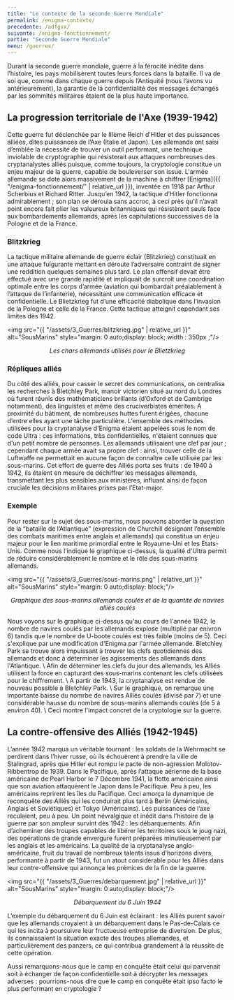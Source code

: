 ```yaml
---
title: "Le contexte de la seconde Guerre Mondiale"
permalink: /enigma-contexte/
precedente: /adfgvx/
suivante: /enigma-fonctionnement/
partie: "Seconde Guerre Mondiale"
menu: /guerres/
---
```


 Durant la seconde guerre mondiale, guerre à la férocité inédite dans l’histoire, les pays mobilisèrent toutes leurs forces dans la bataille. Il va de soi que, comme dans chaque guerre depuis l’Antiquité (nous l’avons vu antérieurement), la garantie de la confidentialité des messages échangés par les sommités militaires étaient de la plus haute importance.

## La progression territoriale de l'Axe (1939-1942)

Cette guerre fut déclenchée par le IIIème Reich d’Hitler et des puissances alliées, dites puissances de l’Axe (Italie et Japon). Les allemands ont saisi d’emblée la nécessité de trouver un outil performant, une technique inviolable de cryptographie qui résisterait aux attaques nombreuses des cryptanalystes alliés puisque, comme toujours, la cryptologie constitue un enjeu majeur de la guerre, capable de bouleverser son issue. L'armée allemande se dote alors massivement de la machine à chiffrer [Enigma]({{ "/enigma-fonctionnement/" | relative_url }}), inventée en 1918 par Arthur Scherbius et Richard Ritter. Jusqu’en 1942, la tactique d’Hitler fonctionna admirablement ; son plan se déroula sans accroc, à ceci près qu’il n’avait point encore fait plier les valeureux britanniques qui résistèrent seuls face aux bombardements allemands, après les capitulations successives de la Pologne et de la France.

### Blitzkrieg

La tactique militaire allemande de guerre éclair (Blitzkrieg) constituait en une attaque fulgurante mettant en déroute l’adversaire contraint de signer une reddition quelques semaines plus tard. Le plan offensif devait être effectué avec une grande rapidité et impliquait de surcroît une coordination optimale entre les corps d’armée (aviation qui bombardait préalablement à l’attaque de l’infanterie), nécessitant une communication efficace et confidentielle. Le Blietzkrieg fut d’une efficacité diabolique dans l’invasion de la Pologne et celle de la France. Cette tactique atteignit cependant ses limites dès 1942.

<img src="{{ "/assets/3_Guerres/blitzkrieg.jpg" | relative_url }}" alt="SousMarins" style="margin: 0 auto;display: block; width : 350px ;"/>
<p align="center"> <em>Les chars allemands utilisés pour le Blietzkrieg</em> </p>

### Répliques alliés

Du côté des alliés, pour casser le secret des communications, on centralisa les recherches à Bletchley Park, manoir victorien situé au nord du Londres où furent réunis des mathématiciens brillants (d’Oxford et de Cambrige notamment), des linguistes et même des cruciverbistes émérites. A proximité du bâtiment, de nombreuses huttes furent érigées, chacune d’entre elles ayant une tâche particulière. L'ensemble des méthodes utilisées pour la cryptanalyse d'Enigma étaient appelées sous le nom de code Ultra : ces informations, très confidentielles, n'étaient connues que d'un petit nombre de personnes.
Les allemands utilisaient une clef par jour ; cependant chaque armée avait sa propre clef : ainsi, trouver celle de la Luftwaffe ne permettait en aucune façon de connaître celle utilisée par les sous-marins. Cet effort de guerre des Alliés porta ses fruits : de 1940 à 1942, ils étaient en mesure de déchiffrer les messages allemands, transmettant les plus sensibles aux ministères, influant ainsi de façon cruciale les décisions militaires prises par l’Etat-major.

### Exemple

Pour rester sur le sujet des sous-marins, nous pouvons aborder la question de la “bataille de l’Atlantique” (expression de Churchill désignant l’ensemble des combats maritimes entre anglais et allemands) qui constitua un enjeu majeur pour le lien maritime primordial entre le Royaume-Uni et les Etats-Unis. Comme nous l’indique le graphique ci-dessus, la qualité d'Ultra permit de réduire considérablement le nombre et le rôle des sous-marins allemands.

<img src="{{ "/assets/3_Guerres/sous-marins.png" | relative_url }}" alt="SousMarins" style="margin: 0 auto;display: block;"/>
<p align="center"> <em>Graphique des sous-marins allemands coulés et de la quantité de navires alliés coulés</em> </p>

Nous voyons sur le graphique ci-dessus qu'au cours de l'année 1942, le nombre de navires coulés par les allemands explose (multiplié par enivron 6) tandis que le nombre de U-boote coulés est très faible (moins de 5). Ceci s'explique par une modification d'Enigma par l'armée allemande. Bletchley Park se trouve alors impuissant à trouver les clefs quotidiennes des allemands et donc à déterminer les agissements des allemands dans l'Atlantique. \\
Afin de déterminer les clefs du jour des allemands, les Alliés utilisent la force en capturant des sous-marins contenant les clefs utilisées pour le chiffrement. \\
A partir de 1943, la cryptanalyse est rendue de nouveau possible à Bletchley Park. \\
Sur le graphique, on remarque une importante baisse du nomrbe de navires Alliés coulés (divisé par 7) et une considérable hausse du nombre de sous-marins allemands coulés (de 5 à environ 40). \\
Ceci montre l'impact concret de la cryptologie sur la guerre.


## La contre-offensive des Alliés (1942-1945)

L’année 1942 marqua un véritable tournant : les soldats de la Wehrmacht se perdirent dans l’hiver russe, où ils échouèrent à prendre la ville de Stalingrad, après que Hitler eut rompu le pacte de non-agression Molotov-Ribbentrop de 1939. Dans le Pacifique, après l’attaque aérienne de la base américaine de Pearl Harbor le 7 Décembre 1941, la flotte américaine ainsi que son aviation attaquèrent le Japon dans le Pacifique. Peu à peu, les américains reprirent les îles du Pacifique. Ceci amorça la dynamique de reconquête des Alliés qui les conduirait plus tard à Berlin (Américains, Anglais et Soviétiques) et Tokyo (Américains). Les puissances de l’axe reculaient, peu à peu. Un point névralgique et inédit dans l’histoire de la guerre par son ampleur survint dès 1942 : les débarquements. Afin d’acheminer des troupes capables de libérer les territoires sous le joug nazi, des opérations de grande envergure furent préparées minutieusement par les anglais et les américains. La qualité de la cryptanalyse anglo-américaine, fruit du travail de nombreux talents issus d’horizons divers, performante à partir de 1943, fut un atout considérable pour les Alliés dans leur contre-offensive qui annonça les prémices de la fin de la guerre. 

<img src="{{ "/assets/3_Guerres/debarquement.jpg" | relative_url }}" alt="SousMarins" style="margin: 0 auto;display: block;"/>
<p align="center"> <em>Débarquement du 6 Juin 1944</em> </p>

L’exemple du débarquement du 6 Juin est éclairant : les Alliés purent savoir que les allemands croyaient à un débarquement dans le Pas-de-Calais ce qui les incita à poursuivre leur fructueuse entreprise de diversion. De plus, ils connaissaient la situation exacte des troupes allemandes, et particulièrement des panzers, ce qui contribua grandement à la réussite de cette opération.

Aussi remarquons-nous que le camp en conquête était celui qui parvenait soit à échanger de façon confidentielle soit à décrypter les messages adverses : pourrions-nous dire que le camp en conquête était ipso facto le plus performant en cryptologie ?
